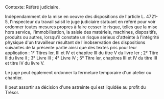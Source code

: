 Contexte: Référé judiciaire.

Indépendamment de la mise en oeuvre des dispositions de l'article L. 4721-5, l'inspecteur du travail saisit le juge judiciaire statuant en référé pour voir ordonner toutes mesures propres à faire cesser le risque, telles que la mise hors service, l'immobilisation, la saisie des matériels, machines, dispositifs, produits ou autres, lorsqu'il constate un risque sérieux d'atteinte à l'intégrité physique d'un travailleur résultant de l'inobservation des dispositions suivantes de la présente partie ainsi que des textes pris pour leur application : 1° Titres Ier, III et IV et chapitre III du titre V du livre Ier ; 2° Titre II du livre II ; 3° Livre III ; 4° Livre IV ; 5° Titre Ier, chapitres III et IV du titre III et titre IV du livre V.

Le juge peut également ordonner la fermeture temporaire d'un atelier ou chantier.

Il peut assortir sa décision d'une astreinte qui est liquidée au profit du Trésor.
